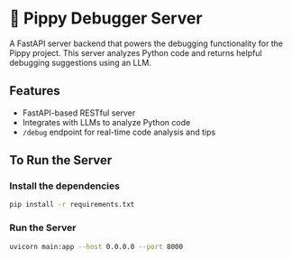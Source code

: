 # 🐍 Pippy Debugger Server

A FastAPI server backend that powers the debugging functionality for the Pippy project. This server analyzes Python code and returns helpful debugging suggestions using an LLM.

## Features

- FastAPI-based RESTful server
- Integrates with LLMs to analyze Python code
- `/debug` endpoint for real-time code analysis and tips

## To Run the Server

### Install the dependencies
```sh
pip install -r requirements.txt
```
### Run the Server
```sh
uvicorn main:app --host 0.0.0.0 --port 8000
```
